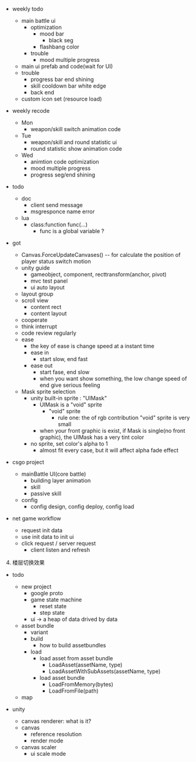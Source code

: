 - weekly todo
    - main battle ui
        <!-- - skill switch(ui and code) -->
        <!-- - round data show(ui and code) -->
        - optimization
            <!-- - grenades auto layout -->
            - mood bar
                - black seg
                <!-- - margin -->
            <!-- - font substitute -->
            - flashbang color
        - trouble
            - mood multiple progress
    - main ui prefab and code(wait for UI)
    - trouble
        - progress bar end shining
        - skill cooldown bar white edge
        - back end
    - custom icon set (resource load)

- weekly recode
    - Mon
        - weapon/skill switch animation code
    - Tue
        - weapon/skill and round statistic ui 
        - round statistic show animation code 
    - Wed
        - animtion code optimization
        - mood multiple progress 
        - progress seg/end shining

- todo
    - doc 
        - client send message
        - msgresponce name error
    - lua
        - class:function func(...)
            - func is a global variable ?

- got
    - Canvas.ForceUpdateCanvases() -- for calculate the position of player status switch motion
    - unity guide 
        - gameobject, component, recttransform(anchor, pivot)
        - mvc test panel
        - ui auto layout
    - layout group
    - scroll view
        - content rect
        - content layout
    - cooperate 
    - think interrupt 
    - code review regularly 
    - ease
        - the key of ease is change speed at a instant time
        - ease in
            - start slow, end fast
        - ease out
            - start fase, end slow
            - when you want show something, the low change speed of end give serious feeling
    - Mask sprite selection
        - unity built-in sprite : "UIMask"
            - UIMask is a "void" sprite
                - "void" sprite
                    - rule one:  the of rgb contribution "void" sprite is very small
            - when your front graphic is exist, if Mask is single(no front graphic), the UIMask has a very tint color 
        - no sprite, set color's alpha to 1
            - almost fit every case, but it will affect alpha fade effect

- csgo project
    - mainBattle UI(core battle)
        - building layer animation
        - skill
        - passive skill
    - config
        - config design, config deploy, config load 
    
- net game workflow
    - request init data 
    - use init data to init ui
    - click request / server request
        - client listen and refresh 

4. 楼层切换效果

- todo
    - new project
        - google proto
        - game state machine
            - reset state
            - step state
        - ui -> a heap of data drived by data
    - asset bundle
        - variant
        - build
            - how to build assetbundles 
        - load
            - load asset from asset bundle
                - LoadAsset(assetName, type) 
                - LoadAssetWithSubAssets(assetName, type)
            - load asset bundle
                - LoadFromMemory(bytes)
                - LoadFromFile(path)
    - map

- unity
    - canvas renderer: what is it?
    - canvas
        - reference resolution
        - render mode
    - canvas scaler
        - ui scale mode
